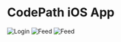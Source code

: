 # CodePath iOS App

![Login](http://i.imgur.com/cHpJe2T.gif)&nbsp;![Feed](http://i.imgur.com/cHpJe2T.gif)&nbsp;![Feed](http://i.imgur.com/cHpJe2T.gif)



